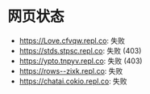 # 网页状态
- https://Love.cfvqw.repl.co: 失败
- https://stds.stpsc.repl.co: 失败 (403)
- https://ypto.tnpyv.repl.co: 失败 (403)
- https://rows--zixk.repl.co: 失败
- https://chatai.cokio.repl.co: 失败
